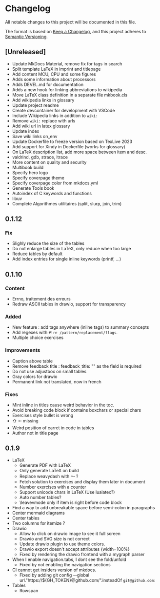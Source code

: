 # Changelog

All notable changes to this project will be documented in this file.

The format is based on [Keep a Changelog](https://keepachangelog.com/en/1.1.0/),
and this project adheres to [Semantic Versioning](https://semver.org/spec/v2.0.0.html).

## [Unreleased]

- Update MkDocs Material, remove fix for tags in search
- Split template LaTeX in imprint and titlepage
- Add content MCU, CPU and some figures
- Adds some information about processors
- Adds DEVEL.md for documentation
- Adds a new hook for linking abbreviations to wikipedia
- Move LaTeX class definition in a separate file mkbook.cls
- Add wikipedia links in glossary
- Update project readme
- Create devcontainer for development with VSCode
- Include Wikipedia links in addition to `wiki:`
- Remove `wiki:` replace with urls
- Add wiki url in latex glossary
- Update index
- Save wiki links on_env
- Update Dockerfile to freeze version based on TexLive 2023
- Add support for Xindy in Dockerfile (works for glossary)
- On LaTeX description list, add more space between item and desc.
- valdrind, gdb, strace, ltrace
- More content on quality and security
- Multibook build
- Specify hero logo
- Specify coverpage theme
- Specify coverpage color from mkdocs.yml
- Generate Tools book
- Autoindex of C keywords and functions
- libuv
- Complete Algorithmes utilitaires (split, slurp, join, trim)

## 0.1.12

### Fix

- Slighly reduce the size of the tables
- Do not enlarge tables in LaTeX, only reduce when too large
- Reduce tables by default
- Add index entries for single inline keywords (printf, ...)

## 0.1.10

### Content

- Errno, traitement des erreurs
- Redraw ASCII tables in drawio, support for transparency

### Added

- New feature : add tags anywhere (inline tags) to summary concepts
- Add regexes with `#!re /pattern/replacement/flags`.
- Multiple choice exercises

### Improvements

- Caption above table
- Remove feedback title : feedback_title: "" as the field is required
- Do not use adjustbox on small tables
- Gray colors for drawio
- Permanent link not translated, now in french

### Fixes

- Mint inline in titles cause weird behavior in the toc.
- Avoid breaking code block if contains boxchars or special chars
- Exercises style bullet is wrong
- ⇧ 🠔 missing
- Weird position of carret in code in tables
- Author not in title page

## 0.1.9

- LaTeX
  - Generate PDF with LaTeX
  - Only generate LaTeX on build
  - Replace weavydash with 〜 ?
  - Fetch solution to exercises and display them later in document
  - Number exercises with a counter
  - Support unicode chars in LaTeX (Use lualatex?)
  - Auto number tables?
  - \leavevmode only if item is right before code block
- Find a way to add unbreakable space before semi-colon in paragraphs
- Center mermaid diagrams
- Center tables
- Two columns for itemize ?
- Drawio
  - Allow to click on drawio image to see it full screen
  - Drawio and SVG size is not correct
  - Update drawio plugin to use theme colors.
  - Drawio export doesn't accept attributes {width=100%}
  - Fixed by rendering the drawio frontend with a mygraph parser
- When I enable navigation.tabs, I dont see the fold/unfold
  - Fixed by not enabling the navigation.sections
- CI cannot get insiders version of mkdocs.
  - Fixed by adding git config --global url."https://${GH_TOKEN}@github.com/".insteadOf `git@github.com:`
- Tables
  - Rowspan
